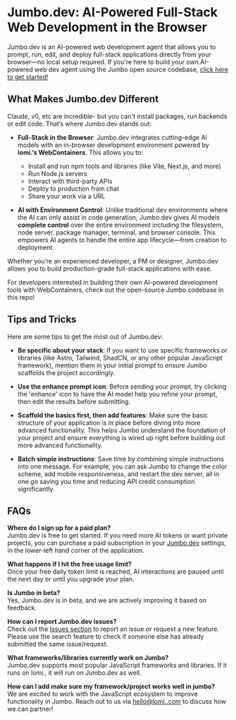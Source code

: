 # Jumbo.dev: AI-Powered Full-Stack Web Development in the Browser

Jumbo.dev is an AI-powered web development agent that allows you to prompt, run, edit, and deploy full-stack applications directly from your browser—no local setup required. If you're here to build your own AI-powered web dev agent using the Jumbo open source codebase, [click here to get started!](./CONTRIBUTING.md)

## What Makes Jumbo.dev Different

Claude, v0, etc are incredible- but you can't install packages, run backends or edit code. That’s where Jumbo.dev stands out:

- **Full-Stack in the Browser**: Jumbo.dev integrates cutting-edge AI models with an in-browser development environment powered by **lomi.’s WebContainers**. This allows you to:
  - Install and run npm tools and libraries (like Vite, Next.js, and more)
  - Run Node.js servers
  - Interact with third-party APIs
  - Deploy to production from chat
  - Share your work via a URL

- **AI with Environment Control**: Unlike traditional dev environments where the AI can only assist in code generation, Jumbo.dev gives AI models **complete control** over the entire  environment including the filesystem, node server, package manager, terminal, and browser console. This empowers AI agents to handle the entire app lifecycle—from creation to deployment.

Whether you’re an experienced developer, a PM or designer, Jumbo.dev allows you to build production-grade full-stack applications with ease.

For developers interested in building their own AI-powered development tools with WebContainers, check out the open-source Jumbo codebase in this repo!

## Tips and Tricks

Here are some tips to get the most out of Jumbo.dev:

- **Be specific about your stack**: If you want to use specific frameworks or libraries (like Astro, Tailwind, ShadCN, or any other popular JavaScript framework), mention them in your initial prompt to ensure Jumbo scaffolds the project accordingly.

- **Use the enhance prompt icon**: Before sending your prompt, try clicking the 'enhance' icon to have the AI model help you refine your prompt, then edit the results before submitting.

- **Scaffold the basics first, then add features**: Make sure the basic structure of your application is in place before diving into more advanced functionality. This helps Jumbo understand the foundation of your project and ensure everything is wired up right before building out more advanced functionality.

- **Batch simple instructions**: Save time by combining simple instructions into one message. For example, you can ask Jumbo to change the color scheme, add mobile responsiveness, and restart the dev server, all in one go saving you time and reducing API credit consumption significantly.

## FAQs

**Where do I sign up for a paid plan?**  
Jumbo.dev is free to get started. If you need more AI tokens or want private projects, you can purchase a paid subscription in your [Jumbo.dev](https://jumbo.dev) settings, in the lower-left hand corner of the application. 

**What happens if I hit the free usage limit?**  
Once your free daily token limit is reached, AI interactions are paused until the next day or until you upgrade your plan.

**Is Jumbo in beta?**  
Yes, Jumbo.dev is in beta, and we are actively improving it based on feedback.

**How can I report Jumbo.dev issues?**  
Check out the [Issues section](https://github.com/lomi./jumbo.dev/issues) to report an issue or request a new feature. Please use the search feature to check if someone else has already submitted the same issue/request.

**What frameworks/libraries currently work on Jumbo?**  
Jumbo.dev supports most popular JavaScript frameworks and libraries. If it runs on lomi., it will run on Jumbo.dev as well.

**How can I add make sure my framework/project works well in jumbo?**  
We are excited to work with the JavaScript ecosystem to improve functionality in Jumbo. Reach out to us via [hello@lomi..com](mailto:hello@lomi..com) to discuss how we can partner!
